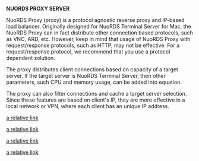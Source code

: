 **NUORDS PROXY SERVER**


NuoRDS Proxy (proxy) is a protocol agnostic reverse proxy and IP-based load balancer. Originally designed for NuoRDS Terminal Server for Mac, the NuoRDS Proxy can in fact distribute other connection based protocols, such as VNC, ARD, etc. However, keep in mind that usage of NuoRDS Proxy with request/response protocols, such as HTTP, may not be effective. For a request/response protocol, we recommend that you use a protocol dependent solution.

The proxy distributes client connections based on capacity of a target server. If the target server is NuoRDS Terminal Server, then other parameters, such CPU and memory usage, can be added into equation.

The proxy can also filter connections and cache a target server selection. Since these features are based on client's IP, they are more effective in a local network or VPN, where each client has an unique IP address. 

[a relative link](doc/BUILD.md)

[a relative link](doc/ADDRESS.md)
 
[a relative link](doc/INSTALL.md)

[a relative link](doc/CONFIG.md)
